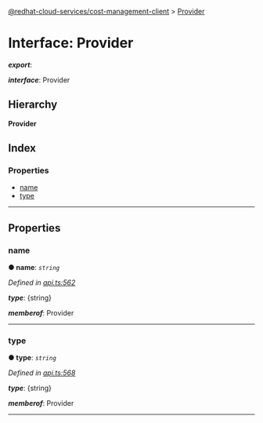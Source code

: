 [@redhat-cloud-services/cost-management-client](../README.md) > [Provider](../interfaces/provider.md)

# Interface: Provider

*__export__*: 

*__interface__*: Provider

## Hierarchy

**Provider**

## Index

### Properties

* [name](provider.md#name)
* [type](provider.md#type)

---

## Properties

<a id="name"></a>

###  name

**● name**: *`string`*

*Defined in [api.ts:562](https://github.com/rvsia/javascript-clients/blob/master/packages/cost-management/api.ts#L562)*

*__type__*: {string}

*__memberof__*: Provider

___
<a id="type"></a>

###  type

**● type**: *`string`*

*Defined in [api.ts:568](https://github.com/rvsia/javascript-clients/blob/master/packages/cost-management/api.ts#L568)*

*__type__*: {string}

*__memberof__*: Provider

___

